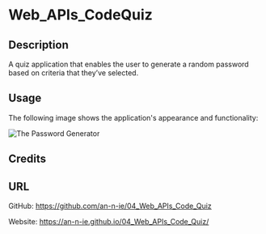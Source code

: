 # Web_APIs_CodeQuiz

## Description

A quiz application that enables the user to generate a random password based on criteria that they’ve selected. 

## Usage
The following image shows the application's appearance and functionality:

![The Password Generator]()

## Credits



## URL

GitHub: https://github.com/an-n-ie/04_Web_APIs_Code_Quiz

Website: https://an-n-ie.github.io/04_Web_APIs_Code_Quiz/

